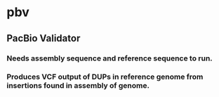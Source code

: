 # pbv

## PacBio Validator

### Needs assembly sequence and reference sequence to run.
### Produces VCF output of DUPs in reference genome from insertions found in assembly of genome.
